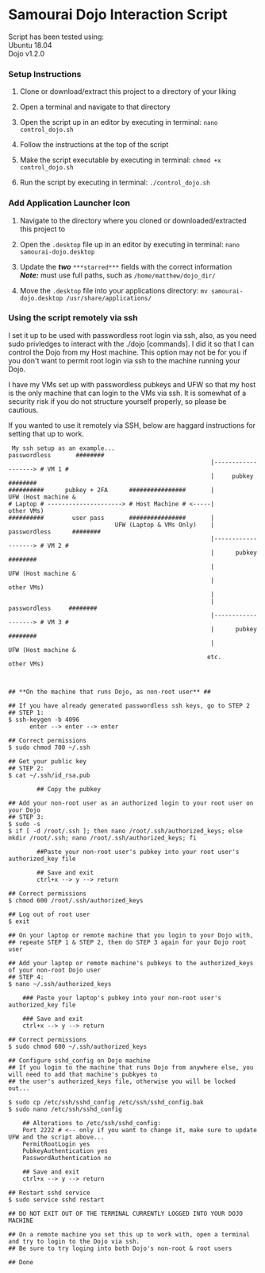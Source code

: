 Samourai Dojo Interaction Script
================================

Script has been tested using:  
  Ubuntu 18.04  
  Dojo v1.2.0  

### Setup Instructions

1) Clone or download/extract this project to a directory of your liking  

2) Open a terminal and navigate to that directory  

3) Open the script up in an editor by executing in terminal:  `nano control_dojo.sh`  

4) Follow the instructions at the top of the script

4) Make the script executable by executing in terminal: `chmod +x control_dojo.sh`  

5) Run the script by executing in terminal: `./control_dojo.sh`  

### Add Application Launcher Icon

1) Navigate to the directory where you cloned or downloaded/extracted this project to

2) Open the `.desktop` file up in an editor by executing in terminal: `nano samourai-dojo.desktop`  

3) Update the ***two*** `***starred***` fields with the correct information  
	***Note:*** must use full paths, such as `/home/matthew/dojo_dir/`  

4) Move the `.desktop` file into your applications directory: `mv samourai-dojo.desktop /usr/share/applications/`

### Using the script remotely via ssh

I set it up to be used with passwordless root login via ssh, also, as you need sudo privledges to
interact with the ./dojo [commands]. I did it so that I can control the Dojo from my Host machine.
This option may not be for you if you don't want to permit root login via ssh to the machine running
your Dojo.

I have my VMs set up with passwordless pubkeys and UFW so that my host is the only machine that can
login to the VMs via ssh. It is somewhat of a security risk if you do not structure yourself properly,
so please be cautious.

If you wanted to use it remotely via SSH, below are haggard instructions for setting that up to work.


```
 My ssh setup as an example...                               passwordless       ########
                                                         |-------------------> # VM 1 #
                                                         |     pubkey          ########
##########      pubkey + 2FA      ################       |                  UFW (Host machine &
# Laptop # ---------------------> # Host Machine # <-----|			other VMs)
##########        user pass       ################       |
                              UFW (Laptop & VMs Only)    |   passwordless      ########
                                                         |-------------------> # VM 2 #
                                                         |      pubkey         ########
                                                         |                  UFW (Host machine &
                                                         | 			other VMs)
                                                         | 
                                                         |    passwordless     ########
                                                         |-------------------> # VM 3 #   
                                                         |      pubkey         ########
                                                         |                  UFW (Host machine &
                                                        etc.			other VMs)



## **On the machine that runs Dojo, as non-root user** ##

## If you have already generated passwordless ssh keys, go to STEP 2
## STEP 1:
$ ssh-keygen -b 4096
      enter --> enter --> enter
      
## Correct permissions
$ sudo chmod 700 ~/.ssh

## Get your public key
## STEP 2:
$ cat ~/.ssh/id_rsa.pub

		## Copy the pubkey

## Add your non-root user as an authorized login to your root user on your Dojo
## STEP 3:
$ sudo -s
$ if [ -d /root/.ssh ]; then nano /root/.ssh/authorized_keys; else mkdir /root/.ssh; nano /root/.ssh/authorized_keys; fi

		##Paste your non-root user's pubkey into your root user's authorized_key file

		## Save and exit
		ctrl+x --> y --> return

## Correct permissions
$ chmod 600 /root/.ssh/authorized_keys

## Log out of root user
$ exit

## On your laptop or remote machine that you login to your Dojo with,
## repeate STEP 1 & STEP 2, then do STEP 3 again for your Dojo root user

## Add your laptop or remote machine's pubkeys to the authorized_keys of your non-root Dojo user
## STEP 4:
$ nano ~/.ssh/authorized_keys

	### Paste your laptop's pubkey into your non-root user's authorized_key file

	### Save and exit
	ctrl+x --> y --> return

## Correct permissions
$ sudo chmod 600 ~/.ssh/authorized_keys

## Configure sshd_config on Dojo machine
## If you login to the machine that runs Dojo from anywhere else, you will need to add that machine's pubkyes to
## the user's authorized_keys file, otherwise you will be locked out...

$ sudo cp /etc/ssh/sshd_config /etc/ssh/sshd_config.bak
$ sudo nano /etc/ssh/sshd_config

	## Alterations to /etc/ssh/sshd_config:
	Port 2222 # <-- only if you want to change it, make sure to update UFW and the script above...
	PermitRootLogin yes
	PubkeyAuthentication yes
	PasswordAuthentication no
				
	## Save and exit
	ctrl+x --> y --> return

## Restart sshd service
$ sudo service sshd restart

## DO NOT EXIT OUT OF THE TERMINAL CURRENTLY LOGGED INTO YOUR DOJO MACHINE

## On a remote machine you set this up to work with, open a terminal and try to login to the Dojo via ssh.
## Be sure to try loging into both Dojo's non-root & root users

## Done
```
